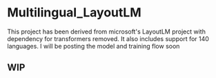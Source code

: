 # Multilingual_LayoutLM 

This project has been derived from microsoft's LayoutLM project with dependency for transformers removed.
It also includes support for 140 languages. I will be posting the model and training flow soon 

## WIP
